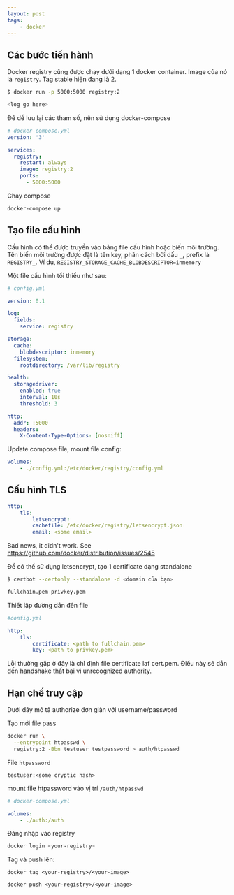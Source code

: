 ```yaml
---
layout: post
tags:
    - docker
---
```


## Các bước tiến hành

Docker registry cũng được chạy dưới dạng 1 docker container. Image của nó là `registry`. Tag stable hiện đang là 2.

```sh
$ docker run -p 5000:5000 registry:2 

<log go here>
```

Để dễ lưu lại các tham số, nên sử dụng docker-compose

```yml
# docker-compose.yml
version: '3'

services:
  registry:
    restart: always
    image: registry:2
    ports:
      - 5000:5000
```

Chạy compose

```sh
docker-compose up
```

## Tạo file cấu hình

Cấu hình có thể được truyền vào bằng file cấu hình hoặc biến môi trường. Tên biến môi trường được đặt là tên key, phân cách bởi dấu `_`, prefix là `REGISTRY_`. Ví dụ,   `REGISTRY_STORAGE_CACHE_BLOBDESCRIPTOR=inmemory`

Một file cấu hình tối thiểu như sau:

```yml
# config.yml

version: 0.1

log:
  fields:
    service: registry

storage:
  cache:
    blobdescriptor: inmemory
  filesystem:
    rootdirectory: /var/lib/registry

health:
  storagedriver:
    enabled: true
    interval: 10s
    threshold: 3

http:
  addr: :5000
  headers:
    X-Content-Type-Options: [nosniff]
```

Update compose file, mount file config:

```yml
volumes:
    - ./config.yml:/etc/docker/registry/config.yml
```

## Cấu hình TLS

```yml
http:
    tls:
        letsencrypt:
        cachefile: /etc/docker/registry/letsencrypt.json
        email: <some email>
```

Bad news, it didn't work. See https://github.com/docker/distribution/issues/2545

Để có thể sử dụng letsencrypt, tạo 1 certificate dạng standalone

```sh
$ certbot --certonly --standalone -d <domain của bạn>

fullchain.pem privkey.pem
```

Thiết lập đường dẫn đến file

```yml
#config.yml

http:
    tls:
        certificate: <path to fullchain.pem>
        key: <path to privkey.pem>
```

Lỗi thường gặp ở đây là chỉ định file certificate laf cert.pem. Điều này sẽ dẫn đến handshake thất bại vì unrecognized authority.

## Hạn chế truy cập

Dưới đây mô tả authorize đơn giản với username/password

Tạo mới file pass

```sh
docker run \
  --entrypoint htpasswd \
  registry:2 -Bbn testuser testpassword > auth/htpasswd
```

File `htpassword`
```
testuser:<some cryptic hash>
```

mount file htpassword vào vị trí `/auth/htpasswd`

```yml
# docker-compose.yml

volumes:
    - ./auth:/auth
```

Đăng nhập vào registry

```sh
docker login <your-registry>
```

Tag và push lên:

```
docker tag <your-registry>/<your-image>

docker push <your-registry>/<your-image>
```
